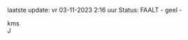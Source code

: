 laatste update: 
vr 03-11-2023  2:16   uur 
Status: FAALT - geel - 
<div class="service R">kms</div><div class="service R">J</div>